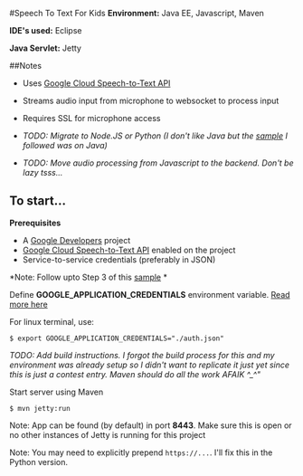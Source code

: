#Speech To Text For Kids
**Environment:** Java EE, Javascript, Maven

**IDE's used:** Eclipse 

**Java Servlet:** Jetty


##Notes
- Uses [Google Cloud Speech-to-Text API](https://cloud.google.com/speech-to-text/)
- Streams audio input from microphone to websocket to process input
- Requires SSL for microphone access

- *TODO: Migrate to Node.JS  or Python (I don't like Java but the [sample](https://codelabs.developers.google.com/codelabs/speaking-with-a-webpage/index.html#0) I followed was on Java)*
- *TODO: Move audio processing from Javascript to the backend. Don't be lazy tsss...*





## To start...

**Prerequisites**
- A [Google Developers](https://developers.google.com/) project
- [Google Cloud Speech-to-Text API](https://cloud.google.com/speech-to-text/) enabled on the project
- Service-to-service credentials (preferably in JSON)

*Note: Follow upto Step 3 of this [sample](https://codelabs.developers.google.com/codelabs/speaking-with-a-webpage/index.html#0) *



Define **GOOGLE_APPLICATION_CREDENTIALS** environment variable. [Read more here](https://cloud.google.com/docs/authentication/production)


For linux terminal, use:

```
$ export GOOGLE_APPLICATION_CREDENTIALS="./auth.json"
```


*TODO: Add build instructions. I forgot the build process for this and my environment was already setup so I didn't want to replicate it just yet since this is just a contest entry. Maven should do all the work AFAIK ^_^"*

Start server using Maven

```
$ mvn jetty:run
```

Note: App can be found (by default) in port **8443**. Make sure this is open or no other instances of Jetty is running for this project

Note: You may need to explicitly prepend ```https://...```.  I'll fix this in the Python version.